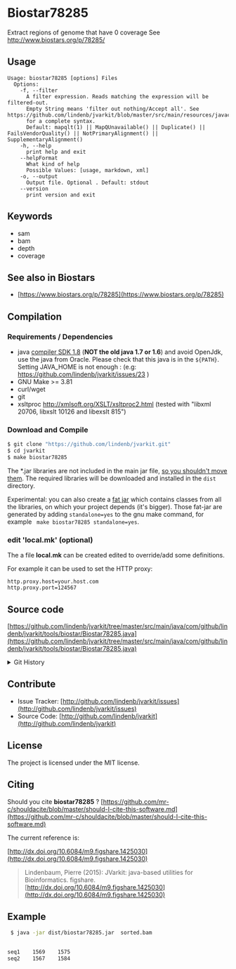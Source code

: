 # Biostar78285

Extract regions of genome that have 0 coverage See http://www.biostars.org/p/78285/


## Usage

```
Usage: biostar78285 [options] Files
  Options:
    -f, --filter
      A filter expression. Reads matching the expression will be filtered-out. 
      Empty String means 'filter out nothing/Accept all'. See https://github.com/lindenb/jvarkit/blob/master/src/main/resources/javacc/com/github/lindenb/jvarkit/util/bio/samfilter/SamFilterParser.jj 
      for a complete syntax.
      Default: mapqlt(1) || MapQUnavailable() || Duplicate() || FailsVendorQuality() || NotPrimaryAlignment() || SupplementaryAlignment()
    -h, --help
      print help and exit
    --helpFormat
      What kind of help
      Possible Values: [usage, markdown, xml]
    -o, --output
      Output file. Optional . Default: stdout
    --version
      print version and exit

```


## Keywords

 * sam
 * bam
 * depth
 * coverage



## See also in Biostars

 * [https://www.biostars.org/p/78285](https://www.biostars.org/p/78285)


## Compilation

### Requirements / Dependencies

* java [compiler SDK 1.8](http://www.oracle.com/technetwork/java/index.html) (**NOT the old java 1.7 or 1.6**) and avoid OpenJdk, use the java from Oracle. Please check that this java is in the `${PATH}`. Setting JAVA_HOME is not enough : (e.g: https://github.com/lindenb/jvarkit/issues/23 )
* GNU Make >= 3.81
* curl/wget
* git
* xsltproc http://xmlsoft.org/XSLT/xsltproc2.html (tested with "libxml 20706, libxslt 10126 and libexslt 815")


### Download and Compile

```bash
$ git clone "https://github.com/lindenb/jvarkit.git"
$ cd jvarkit
$ make biostar78285
```

The *.jar libraries are not included in the main jar file, [so you shouldn't move them](https://github.com/lindenb/jvarkit/issues/15#issuecomment-140099011 ).
The required libraries will be downloaded and installed in the `dist` directory.

Experimental: you can also create a [fat jar](https://stackoverflow.com/questions/19150811/) which contains classes from all the libraries, on which your project depends (it's bigger). Those fat-jar are generated by adding `standalone=yes` to the gnu make command, for example ` make biostar78285 standalone=yes`.

### edit 'local.mk' (optional)

The a file **local.mk** can be created edited to override/add some definitions.

For example it can be used to set the HTTP proxy:

```
http.proxy.host=your.host.com
http.proxy.port=124567
```
## Source code 

[https://github.com/lindenb/jvarkit/tree/master/src/main/java/com/github/lindenb/jvarkit/tools/biostar/Biostar78285.java](https://github.com/lindenb/jvarkit/tree/master/src/main/java/com/github/lindenb/jvarkit/tools/biostar/Biostar78285.java)


<details>
<summary>Git History</summary>

```
Wed May 24 17:27:28 2017 +0200 ; lowres bam2raster & fix doc ; https://github.com/lindenb/jvarkit/commit/6edcfd661827927b541e7267195c762e916482a0
Thu May 11 16:20:27 2017 +0200 ; move to jcommander ; https://github.com/lindenb/jvarkit/commit/15b6fabdbdd7ce0d1e20ca51e1c1a9db8574a59e
Wed Apr 19 10:40:28 2017 +0200 ; rm-xml ; https://github.com/lindenb/jvarkit/commit/971b090382a1b0b96e250030a5c8e7be500593b7
Mon Dec 28 20:23:04 2015 +0100 ; sam2axt ; https://github.com/lindenb/jvarkit/commit/a2edef74730256e93d244e440a79e7362d647795
Mon Mar 9 14:47:06 2015 +0100 ; moving vcf2sql to mysql ; https://github.com/lindenb/jvarkit/commit/f2813fc2fbf434da37526f038b60181564881c8e
Mon Mar 9 10:52:57 2015 +0100 ; rewrote biostar78285  (regions with 0 coverage) with htsjdk #tweet ; https://github.com/lindenb/jvarkit/commit/3b1521878efdbf6b5966b461438e4344633966a3
Fri May 23 15:00:53 2014 +0200 ; cont moving to htsjdk ; https://github.com/lindenb/jvarkit/commit/81f98e337322928b07dfcb7a4045ba2464b7afa7
Mon May 12 14:06:30 2014 +0200 ; continue moving to htsjdk ; https://github.com/lindenb/jvarkit/commit/011f098b6402da9e204026ee33f3f89d5e0e0355
Mon May 12 10:28:28 2014 +0200 ; first sed on files ; https://github.com/lindenb/jvarkit/commit/79ae202e237f53b7edb94f4326fee79b2f71b8e8
Tue Nov 26 12:29:03 2013 +0100 ; unclipped start -> align start ; https://github.com/lindenb/jvarkit/commit/3944b21281c2b4afc1ef682f0abe020b26940e37
Tue Aug 6 18:54:07 2013 +0200 ; biostar + cigar ; https://github.com/lindenb/jvarkit/commit/218d1fa11e545c30b1b0a93198a7f5ec701c3c88
Tue Aug 6 17:31:26 2013 +0200 ; samlocusiterator for Biostar78285 ; https://github.com/lindenb/jvarkit/commit/25fad045dc0c4a118aa3b59049fa6b1c2c46880c
Tue Aug 6 15:04:00 2013 +0200 ; ops ; https://github.com/lindenb/jvarkit/commit/96ada2e69fb2a5c3b51cabcf849768610d614d91
Tue Aug 6 14:51:11 2013 +0200 ; biostar78285 ; https://github.com/lindenb/jvarkit/commit/43f1fe3d2f6ee4c1ec159034ca552f2839074611
```

</details>

## Contribute

- Issue Tracker: [http://github.com/lindenb/jvarkit/issues](http://github.com/lindenb/jvarkit/issues)
- Source Code: [http://github.com/lindenb/jvarkit](http://github.com/lindenb/jvarkit)

## License

The project is licensed under the MIT license.

## Citing

Should you cite **biostar78285** ? [https://github.com/mr-c/shouldacite/blob/master/should-I-cite-this-software.md](https://github.com/mr-c/shouldacite/blob/master/should-I-cite-this-software.md)

The current reference is:

[http://dx.doi.org/10.6084/m9.figshare.1425030](http://dx.doi.org/10.6084/m9.figshare.1425030)

> Lindenbaum, Pierre (2015): JVarkit: java-based utilities for Bioinformatics. figshare.
> [http://dx.doi.org/10.6084/m9.figshare.1425030](http://dx.doi.org/10.6084/m9.figshare.1425030)


## Example

```bash
 $ java -jar dist/biostar78285.jar  sorted.bam 
 	

seq1	1569	1575
seq2	1567	1584
```


